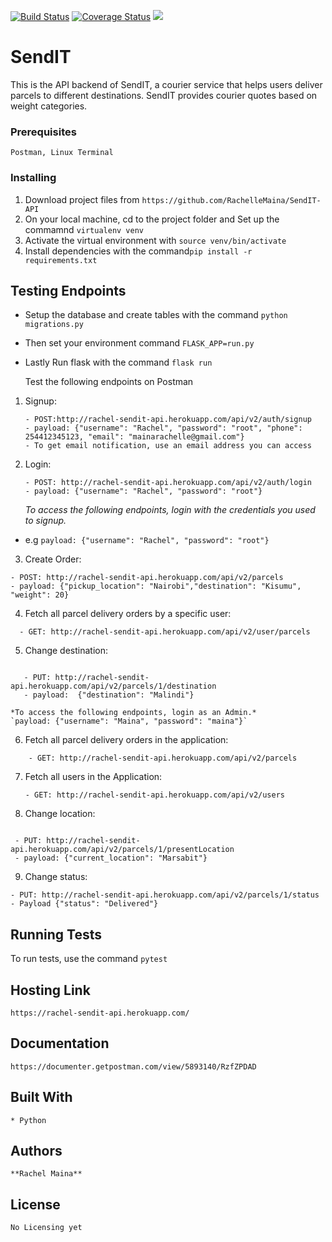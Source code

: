 [![Build Status](https://travis-ci.org/RachelleMaina/SendIT-API.svg?branch=challenge-3)](https://travis-ci.org/RachelleMaina/SendIT-API) [![Coverage Status](https://coveralls.io/repos/github/RachelleMaina/SendIT-API/badge.svg?branch=api)](https://coveralls.io/github/RachelleMaina/SendIT-API?branch=api) <a href="https://codeclimate.com/github/RachelleMaina/SendIT-API/maintainability"><img src="https://api.codeclimate.com/v1/badges/bb166ed9f2d15ef34fa0/maintainability" /></a>

# SendIT

This is the API backend of SendIT, a courier service that helps users deliver parcels to different destinations. SendIT
provides courier quotes based on weight categories.

### Prerequisites
```
Postman, Linux Terminal
```

### Installing

1. Download project files from `https://github.com/RachelleMaina/SendIT-API`
2. On your local machine, cd to the project folder and Set up the commamnd `virtualenv venv`
3. Activate the virtual environment with `source venv/bin/activate`
4. Install dependencies with  the command`pip install -r requirements.txt`

## Testing Endpoints

- Setup the database and create tables with the command `python migrations.py`
- Then set your environment command `FLASK_APP=run.py`
- Lastly Run flask with the command `flask run`

   Test the following endpoints on Postman
  
1. Signup:  
   ```
   - POST:http://rachel-sendit-api.herokuapp.com/api/v2/auth/signup
   - payload: {"username": "Rachel", "password": "root", "phone": 254412345123, "email": "mainarachelle@gmail.com"}
   - To get email notification, use an email address you can access
   ```
   
2. Login:   
   ```
   - POST: http://rachel-sendit-api.herokuapp.com/api/v2/auth/login 
   - payload: {"username": "Rachel", "password": "root"}
   ```
   
   *To access the following endpoints, login with the credentials you used to signup.*
  - e.g `payload: {"username": "Rachel", "password": "root"}`
   
3. Create Order: 
  ``` 
  - POST: http://rachel-sendit-api.herokuapp.com/api/v2/parcels
  - payload: {"pickup_location": "Nairobi","destination": "Kisumu", "weight": 20}
  ```
  
4. Fetch all parcel delivery orders by a specific user: 
 ```
   - GET: http://rachel-sendit-api.herokuapp.com/api/v2/user/parcels  
```
5. Change destination: 
```

   - PUT: http://rachel-sendit-api.herokuapp.com/api/v2/parcels/1/destination
   - payload:  {"destination": "Malindi"}
   ```
   
    *To access the following endpoints, login as an Admin.*
    `payload: {"username": "Maina", "password": "maina"}`

6. Fetch all parcel delivery orders in the application:
```
    - GET: http://rachel-sendit-api.herokuapp.com/api/v2/parcels
```

7. Fetch all users in the Application: 
    ```
    - GET: http://rachel-sendit-api.herokuapp.com/api/v2/users
    ```
    
8. Change location:
```

 - PUT: http://rachel-sendit-api.herokuapp.com/api/v2/parcels/1/presentLocation
 - payload: {"current_location": "Marsabit"}
 ```
 
9. Change status: 
``` 
- PUT: http://rachel-sendit-api.herokuapp.com/api/v2/parcels/1/status
- Payload {"status": "Delivered"}
```

## Running Tests
To run tests, use the command `pytest`

## Hosting Link
```
https://rachel-sendit-api.herokuapp.com/
```

## Documentation
```
https://documenter.getpostman.com/view/5893140/RzfZPDAD
```

## Built With
```
* Python
```

## Authors
```
**Rachel Maina** 
```


## License
```
No Licensing yet
```






